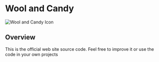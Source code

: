 # Wool and Candy
![Wool and Candy Icon](http://woolandcandy.com/img/logo.png)

## Overview
This is the official web site source code. Feel free to improve it or use the code in your own projects
